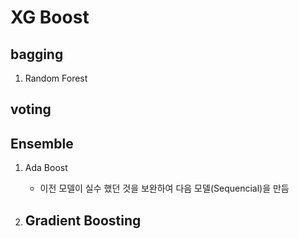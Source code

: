 # XG Boost

## bagging

1. Random Forest


## voting
## Ensemble

1. Ada Boost
   - 이전 모델이 실수 했던 것을 보완하여 다음 모델(Sequencial)을 만듬

2. Gradient Boosting
   - 